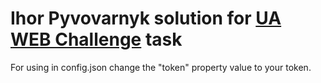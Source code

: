 # Ihor Pyvovarnyk solution for [UA WEB Challenge](http://uawebchallenge.com/) task
For using in config.json change the "token" property value to your token.
